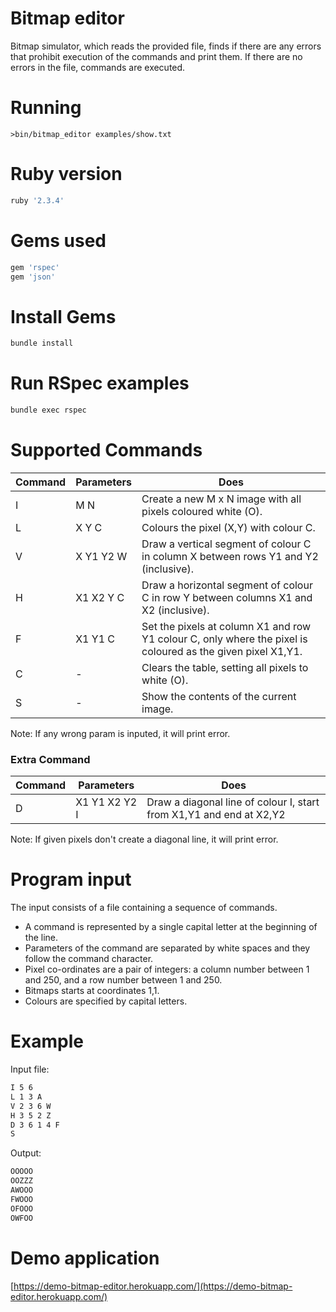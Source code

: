 # Bitmap editor


Bitmap simulator, which reads the provided file, finds if there are any errors that prohibit execution of the commands and print them. 
If there are no errors in the file, commands are executed.

# Running

`>bin/bitmap_editor examples/show.txt`

# Ruby version

```sh
ruby '2.3.4'
```

# Gems used

```sh
gem 'rspec'
gem 'json'
```


# Install Gems
```sh
bundle install
```

# Run RSpec examples
```sh
bundle exec rspec
```

# Supported Commands

| Command | Parameters | Does |
| ------ | ------ | ------ |
| I | M N | Create a new M x N image with all pixels coloured white (O). |
| L | X Y C | Colours the pixel (X,Y) with colour C. |
| V | X Y1 Y2 W | Draw a vertical segment of colour C in column X between rows Y1 and Y2 (inclusive). |
| H | X1 X2 Y C | Draw a horizontal segment of colour C in row Y between columns X1 and X2 (inclusive). |
| F | X1 Y1 C | Set the pixels at column X1 and row Y1 colour C, only where the pixel is coloured as the given pixel X1,Y1. |
| C | - | Clears the table, setting all pixels to white (O). |
| S | - | Show the contents of the current image. |

Note:
If any wrong param is inputed, it will print error.

### Extra Command

| Command | Parameters | Does |
| ------ | ------ | ------ |
| D | X1 Y1 X2 Y2 I | Draw a diagonal line of colour I, start from X1,Y1 and end at X2,Y2 |

Note:
If given pixels don't create a diagonal line, it will print error.


# Program input

The input consists of a file containing a sequence of commands. 
* A command is represented by a single capital letter at the beginning of the line. 
* Parameters of the command are separated by white spaces and they follow the command character.
* Pixel co-ordinates are a pair of integers: a column number between 1 and 250, and a row number between 1 and 250. 
* Bitmaps starts at coordinates 1,1. 
* Colours are specified by capital letters.

# Example
Input file:
```sh
I 5 6
L 1 3 A
V 2 3 6 W
H 3 5 2 Z
D 3 6 1 4 F
S
```

Output:
```sh
OOOOO
OOZZZ
AWOOO
FWOOO
OFOOO
OWFOO
```

# Demo application

[https://demo-bitmap-editor.herokuapp.com/](https://demo-bitmap-editor.herokuapp.com/)
